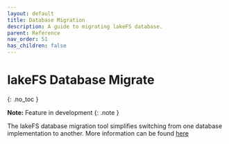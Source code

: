 ```yaml
---
layout: default
title: Database Migration
description: A guide to migrating lakeFS database.
parent: Reference
nav_order: 51
has_children: false
---
```


# lakeFS Database Migrate
{: .no_toc }

**Note:** Feature in development
{: .note }

The lakeFS database migration tool simplifies switching from one database implementation to another.
More information can be found [here](https://github.com/treeverse/lakeFS/issues/3899)
